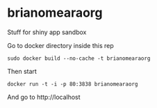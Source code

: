 # brianomearaorg
Stuff for shiny app sandbox

Go to docker directory inside this rep

```
sudo docker build --no-cache -t brianomearaorg
```

Then start

```
docker run -t -i -p 80:3838 brianomearaorg
```

And go to http://localhost

